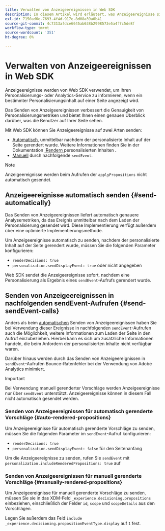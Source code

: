 ```yaml
---
title: Verwalten von Anzeigeereignissen in Web SDK
description: In diesem Artikel wird erläutert, was Anzeigeereignisse sind und wie Sie sie in Web SDK verwenden können.
exl-id: 7150ad6e-7693-4f4d-917e-8d08a39a0b41
source-git-commit: 4c7313afdce6645ab638b2998573e5a4f7c5de8f
workflow-type: tm+mt
source-wordcount: '351'
ht-degree: 0%

---
```


# Verwalten von Anzeigeereignissen in Web SDK

Anzeigeereignisse werden von Web SDK verwendet, um Ihren Personalisierungs- oder Analytics-Service zu informieren, wenn ein bestimmter Personalisierungsinhalt auf einer Seite angezeigt wird.

Das Senden von Anzeigeereignissen verbessert die Genauigkeit von Personalisierungsmetriken und bietet Ihnen einen genauen Überblick darüber, was die Benutzer auf Ihrer Seite sehen.

Mit Web SDK können Sie Anzeigeereignisse auf zwei Arten senden:

* [Automatisch](#send-automatically), unmittelbar nachdem der personalisierte Inhalt auf der Seite gerendert wurde. Weitere Informationen finden Sie in der Dokumentation [&#x200B; Rendern &#x200B;](rendering-personalization-content.md) personalisierten Inhalten .
* [Manuell](#send-sendEvent-calls) durch nachfolgende `sendEvent`.

>[!NOTE]
>
>Anzeigeereignisse werden beim Aufrufen der `applyPropositions` nicht automatisch gesendet.

## Anzeigeereignisse automatisch senden {#send-automatically}

Das Senden von Anzeigeereignissen liefert automatisch genauere Analysemetriken, da das Ereignis unmittelbar nach dem Laden der Personalisierung gesendet wird. Diese Implementierung verfügt außerdem über eine optimierte Implementierungsmethode.

Um Anzeigeereignisse automatisch zu senden, nachdem der personalisierte Inhalt auf der Seite gerendert wurde, müssen Sie die folgenden Parameter konfigurieren:

* `renderDecisions: true`
* `personalization.sendDisplayEvent: true` oder nicht angegeben

Web SDK sendet die Anzeigeereignisse sofort, nachdem eine Personalisierung als Ergebnis eines `sendEvent`-Aufrufs gerendert wurde.

## Senden von Anzeigeereignissen in nachfolgenden sendEvent-Aufrufen {#send-sendEvent-calls}

Anders als beim [automatischen](#send-automatically) Senden von Anzeigeereignissen haben Sie bei Verwendung dieser Ereignisse in nachfolgenden `sendEvent`-Aufrufen auch die Möglichkeit, weitere Informationen zum Laden der Seite in den Aufruf einzubeziehen. Hierbei kann es sich um zusätzliche Informationen handeln, die beim Anfordern der personalisierten Inhalte nicht verfügbar waren.

Darüber hinaus werden durch das Senden von Anzeigeereignissen in `sendEvent`-Aufrufen Bounce-Ratenfehler bei der Verwendung von Adobe Analytics minimiert.

>[!IMPORTANT]
>
>Bei Verwendung manuell gerenderter Vorschläge werden Anzeigeereignisse nur über `sendEvent` unterstützt. Anzeigeereignisse können in diesem Fall nicht automatisch gesendet werden.

### Senden von Anzeigeereignissen für automatisch gerenderte Vorschläge {#auto-rendered-propositions}

Um Anzeigeereignisse für automatisch gerenderte Vorschläge zu senden, müssen Sie die folgenden Parameter im `sendEvent`-Aufruf konfigurieren:

* `renderDecisions: true`
* `personalization.sendDisplayEvent: false` für den Seitenanfang

Um die Anzeigeereignisse zu senden, rufen Sie `sendEvent` mit `personalization.includeRenderedPropositions: true` auf

### Senden von Anzeigeereignissen für manuell gerenderte Vorschläge {#manually-rendered-propositions}

Um Anzeigeereignisse für manuell gerenderte Vorschläge zu senden, müssen Sie sie in das XDM-Feld `_experience.decisioning.propositions` einbeziehen, einschließlich der Felder `id`, `scope` und `scopeDetails` aus den Vorschlägen.

Legen Sie außerdem das Feld `include _experience.decisioning.propositionEventType.display` auf `1` fest.
